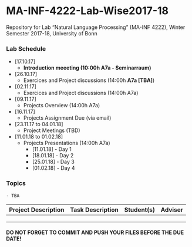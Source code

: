 # MA-INF-4222-Lab-Wise2017-18
Repository for Lab “Natural Language Processing” (MA-INF 4222), Winter Semester 2017-18, University of Bonn

### Lab Schedule
- [17.10.17]
	- **Introduction meeeting (10:00h A7a - Seminarraum)**
- [26.10.17]
	- Exercices and Project discussions (14:00h **A7a [TBA]**)
- [02.11.17]
	- Exercices and Project discussions (14:00h A7a)
- [09.11.17]
	- Projects Overview (14:00h A7a)
- [16.11.17]
	- Projects Assignment Due (via email)
- [23.11.17 to 04.01.18]
	- Project Meetings (TBD)
- [11.01.18 to 01.02.18]
	- Projects Presentations (14:00h A7a)
		- [11.01.18] - Day 1
		- [18.01.18] - Day 2
		- [25.01.18] - Day 3
		- [01.02.18] - Day 4

### Topics
	- TBA

| Project Description | Task Description  | Student(s) | Adviser  |
|---------------------|-------------------|---------|----------|
|   |  |    |  | 
|   |  |    |  | 
|   |  |    |  | 

#### DO NOT FORGET TO COMMIT AND PUSH YOUR FILES BEFORE THE DUE DATE!

